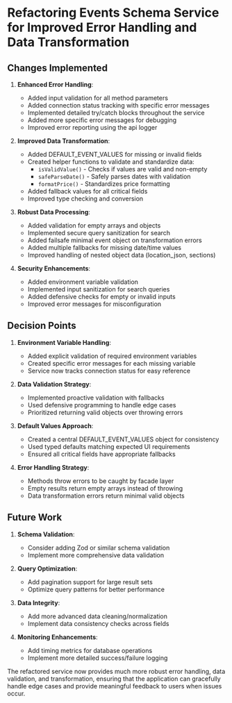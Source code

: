 # Refactoring Events Schema Service for Improved Error Handling and Data Transformation

## Changes Implemented

1. **Enhanced Error Handling**:
   - Added input validation for all method parameters
   - Added connection status tracking with specific error messages
   - Implemented detailed try/catch blocks throughout the service
   - Added more specific error messages for debugging
   - Improved error reporting using the api logger

2. **Improved Data Transformation**:
   - Added DEFAULT_EVENT_VALUES for missing or invalid fields
   - Created helper functions to validate and standardize data:
     - `isValidValue()` - Checks if values are valid and non-empty
     - `safeParseDate()` - Safely parses dates with validation
     - `formatPrice()` - Standardizes price formatting
   - Added fallback values for all critical fields
   - Improved type checking and conversion

3. **Robust Data Processing**:
   - Added validation for empty arrays and objects
   - Implemented secure query sanitization for search
   - Added failsafe minimal event object on transformation errors
   - Added multiple fallbacks for missing date/time values
   - Improved handling of nested object data (location_json, sections)

4. **Security Enhancements**:
   - Added environment variable validation
   - Implemented input sanitization for search queries
   - Added defensive checks for empty or invalid inputs
   - Improved error messages for misconfiguration

## Decision Points

1. **Environment Variable Handling**:
   - Added explicit validation of required environment variables
   - Created specific error messages for each missing variable
   - Service now tracks connection status for easy reference

2. **Data Validation Strategy**:
   - Implemented proactive validation with fallbacks
   - Used defensive programming to handle edge cases
   - Prioritized returning valid objects over throwing errors

3. **Default Values Approach**:
   - Created a central DEFAULT_EVENT_VALUES object for consistency
   - Used typed defaults matching expected UI requirements
   - Ensured all critical fields have appropriate fallbacks

4. **Error Handling Strategy**:
   - Methods throw errors to be caught by facade layer
   - Empty results return empty arrays instead of throwing
   - Data transformation errors return minimal valid objects

## Future Work

1. **Schema Validation**:
   - Consider adding Zod or similar schema validation
   - Implement more comprehensive data validation

2. **Query Optimization**:
   - Add pagination support for large result sets
   - Optimize query patterns for better performance

3. **Data Integrity**:
   - Add more advanced data cleaning/normalization
   - Implement data consistency checks across fields

4. **Monitoring Enhancements**:
   - Add timing metrics for database operations
   - Implement more detailed success/failure logging

The refactored service now provides much more robust error handling, data validation, and transformation, ensuring that the application can gracefully handle edge cases and provide meaningful feedback to users when issues occur.